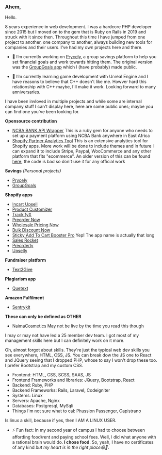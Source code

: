 ### Ahem,

Hello.

8 years experience in web development. I was a hardcore PHP developer since 2015 but I moved on to the gem that is Ruby on Rails in 2019 and struck with it since then. Throughout this time I have jumped from one project to another, one company to another, always building new tools for companies and their users. I've had my own projects here and there.

- 🔭 I’m currently working on [Prycely](https://prycely.com), a group savings platform to help you set financial goals and work towards hitting them. The original version was the [GroupGoals app](https://play.google.com/store/apps/details?id=tech.berjis.groupgoals&hl=en&gl=US) which I (have probably) made public.

- 🌱 I’m currently learning game development with Unreal Engine and I have reasons to believe that C++ doesn't like me. Howver hard this relationship with C++ maybe, I'll make it work. Looking forward to many anniversaries.

I have been invloved in multiple projects and while some are internal company stuff I can't display here, here are some public ones; maybe you can find one you've been looking for.

**Opensource contribution**
- [NCBA BANK API Wrapper](https://github.com/BerjisTech/ncba) This is a ruby gem for anyone who needs to set up a payment platform using NCBA Bank anywhere in East Africa
- [Shopify Partner Analytics Tool](https://github.com/BerjisTech/shopify-partner-metrics) This is an extensive analytics tool for Shopify apps. More work will be done to include themes and in future I can expand it to include Stripe, Paypal, WooCommerce and any other platform that fits "ecommerce". An older version of this can be found [here](https://github.com/BerjisTech/shopify-stripe-profitwell-chartmogul-metrics), the code is bad so don't use it for any official work

**Savings** _(Personal projects)_
- [Prycely](https://prycely.com)
- [GroupGoals](https://play.google.com/store/apps/details?id=tech.berjis.groupgoals&hl=en&gl=US)

**Shopify apps**
- [Incart Upsell](https://incartupsell.com)
- [Product Customizer](https://productcustomizer.com)
- [TrackifyX](https://trackifyapp.com)
- [Preorder Now](https://websiteondemand.ca/pre-order-now)
- [Wholesale Pricing Now](https://websiteondemand.ca/wholesale-custom-pricing)
- [Bulk Discount Now](https://websiteondemand.ca/bulk-discount-now)
- [Sticky Add To Cart Booster Pro](https://codeinero.net/sticky-add-to-cart) Yep! The app name is actually that long
- [Sales Rocket](https://codeinero.net/sales-rocket)
- [Preorderly](https://codeinero.net/preorderly)
- [Upselly](https://codeinero.net/upselly)

**Fundraiser platform**
- [Text2Give](text2give.co)

**Plagiarism app**
- [Quetext](quetext.com)

**Amazon Fulfilment**
- [Sentrykit](https://www.sentrykit.com)

**These can only be defined as OTHER**
- [NaimaCosmetics](https://naimacosmetics.com) May not be live by the time you read this though

I may or may not have led a 25 member dev team. I got most of my management skills here but I can definitely work on it more.

Oh, almost forgot about skills. They're just the typical web dev skills you see everywhere, HTML, CSS, JS. You can break dow the JS one to React and JQuery seeing that I dropped PHP, whose to say I won't drop these too. I prefer Bootstrap and my custom CSS.

- Frontend: HTML, CSS, SCSS, SAAS, JS
- Frontend Frameworks and libraries: JQuery, Bootstrap, React
- Backend: Ruby, PHP
- Backend Frameworks: Rails, Laravel, Codeigniter
- Systems: Linux
- Servers: Apache, Nginx
- Databases: Postgresql, MySqli
- Things I'm not sure what to cal: Phussion Passenger, Capistrano

Is linux a skill, because if yes, then I AM A LINUX USER.

- ⚡ Fun fact: In my second year of campus I had to choose between affording food/rent and paying school fees. Well, I did what anyone with a rational brain would do. **I chose food**. So, yeah, I have no certificates of any kind *but my heart is in the right place😅🥴*.

<!--
**BerjisTech/berjistech** is a ✨ _special_ ✨ repository because its `README.md` (this file) appears on your GitHub profile.

Here are some ideas to get you started:

- 🔭 I’m currently working on ...
- 🌱 I’m currently learning ...
- 👯 I’m looking to collaborate on ...
- 🤔 I’m looking for help with ...
- 💬 Ask me about ...
- 📫 How to reach me: ...
- 😄 Pronouns: ...
- ⚡ Fun fact: ...
-->
